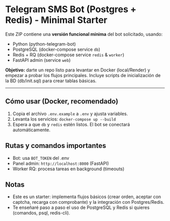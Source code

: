 # Telegram SMS Bot (Postgres + Redis) - Minimal Starter

Este ZIP contiene una **versión funcional mínima** del bot solicitado, usando:
- Python (python-telegram-bot)
- PostgreSQL (docker-compose service `db`)
- Redis + RQ (docker-compose service `redis` & `worker`)
- FastAPI admin (service `web`)

**Objetivo:** darte un repo listo para levantar en Docker (local/Render) y empezar a probar los flujos principales. 
Incluye scripts de inicialización de la BD (db/init.sql) para crear tablas básicas.

---
## Cómo usar (Docker, recomendado)

1. Copia el archivo `.env.example` a `.env` y ajusta variables.
2. Levanta los servicios: `docker-compose up --build`
3. Espera a que `db` y `redis` estén listos. El bot se conectará automáticamente.

## Rutas y comandos importantes
- Bot: usa `BOT_TOKEN` del .env
- Panel admin: `http://localhost:8000` (FastAPI)
- Worker RQ: procesa tareas en background (timeouts)

## Notas
- Este es un starter: implementa flujos básicos (crear orden, aceptar con captcha, recarga con comprobante) y la integración con Postgres/Redis.
- Te enseñaré paso a paso el uso de PostgreSQL y Redis si quieres (comandos, psql, redis-cli).
